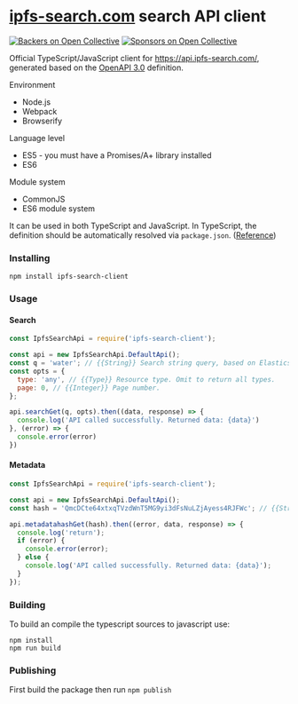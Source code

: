 # [ipfs-search.com](http://ipfs-search.com) search API client
[![Backers on Open Collective](https://opencollective.com/ipfs-search/backers/badge.svg)](#backers)
 [![Sponsors on Open Collective](https://opencollective.com/ipfs-search/sponsors/badge.svg)](#sponsors)

Official TypeScript/JavaScript client for https://api.ipfs-search.com/, generated based on the [OpenAPI 3.0](../openapi.yaml) definition.

Environment
* Node.js
* Webpack
* Browserify

Language level
* ES5 - you must have a Promises/A+ library installed
* ES6

Module system
* CommonJS
* ES6 module system

It can be used in both TypeScript and JavaScript. In TypeScript, the definition should be automatically resolved via `package.json`. ([Reference](http://www.typescriptlang.org/docs/handbook/typings-for-npm-packages.html))

### Installing
```
npm install ipfs-search-client
```

### Usage
#### Search
```javascript
const IpfsSearchApi = require('ipfs-search-client');

const api = new IpfsSearchApi.DefaultApi();
const q = 'water'; // {{String}} Search string query, based on Elasticsearch's [Query string query](https://www.elastic.co/guide/en/elasticsearch/reference/current/query-dsl-query-string-query.html#query-dsl-query-string-query) syntax.
const opts = {
  type: 'any', // {{Type}} Resource type. Omit to return all types.
  page: 0, // {{Integer}} Page number.
};

api.searchGet(q, opts).then((data, response) => {
  console.log('API called successfully. Returned data: {data}')
}, (error) => {
  console.error(error)
})
```

#### Metadata
```javascript
const IpfsSearchApi = require('ipfs-search-client');

const api = new IpfsSearchApi.DefaultApi();
const hash = 'QmcDCte64xtxqTVzdWnT5MG9yi3dFsNuLZjAyess4RJFWc'; // {{String}} IPLD Content ID (CID).

api.metadatahashGet(hash).then((error, data, response) => {
  console.log('return');
  if (error) {
    console.error(error);
  } else {
    console.log('API called successfully. Returned data: {data}');
  }
});
```

### Building

To build an compile the typescript sources to javascript use:
```
npm install
npm run build
```

### Publishing

First build the package then run ```npm publish```

